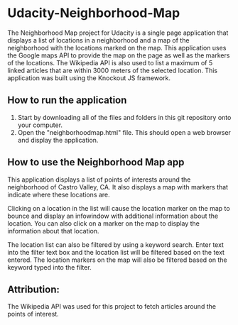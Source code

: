 # Udacity-Neighborhood-Map
The Neighborhood Map project for Udacity is a single page application that displays a list of locations in a neighborhood and a map of the neighborhood with the locations marked on the map.  This application uses the Google maps API to provide the map on the page as well as the markers of the locations.  The Wikipedia API is also used to list a maximum of 5 linked articles that are within 3000 meters of the selected location.  This application was built using the Knockout JS framework.


## How to run the application

1. Start by downloading all of the files and folders in this git repository onto your computer.
2. Open the "neighborhoodmap.html" file.  This should open a web browser and display the application.


## How to use the Neighborhood Map app
This application displays a list of points of interests around the neighborhood of Castro Valley, CA.  It also displays a map with markers that indicate where these locations are.

Clicking on a location in the list will cause the location marker on the map to bounce and display an infowindow with additional information about the location.  You can also click on a marker on the map to display the information about that location.

The location list can also be filtered by using a keyword search.  Enter text into the filter text box and the location list will be filtered based on the text entered.  The location markers on the map will also be filtered based on the keyword typed into the filter.



## Attribution:
The Wikipedia API was used for this project to fetch articles around the points of interest.
